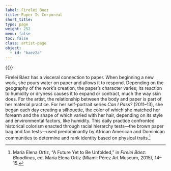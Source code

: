 ```yaml
---
label: Firelei Baez
title: Paper Is Corporeal
short_title:
type: page
weight: 252
menu: false
toc: false
class: artist-page
object:
  - id: "baez2a"
---
```

{{<q-figure id="baez2a">}}

Firelei Báez has a visceral connection to paper. When beginning a new work, she pours water on paper and allows it to respond. Depending on the geography of the work’s creation, the paper’s character varies; its reaction to humidity or dryness causes it to expand or contract, much the way skin does. For the artist, the relationship between the body and paper is part of her material practice. For her self-portrait series *Can I Pass?* (2011–13), she began each day creating a silhouette, the color of which she matched her forearm and the shape of which varied with her hair, depending on its style and environmental factors, like humidity. This daily practice confronted historical colorism enacted through racial hierarchy tests—the brown paper bag and fan tests—used predominantly by African American and Dominican communities to determine and rank identity based on physical traits.[^1]

[^1]: María Elena Ortiz, “A Future Yet to Be Unfolded,” in *Firelei Báez: Bloodlines*, ed. María Elena Ortiz (Miami: Pérez Art Museum, 2015), 14–15.
